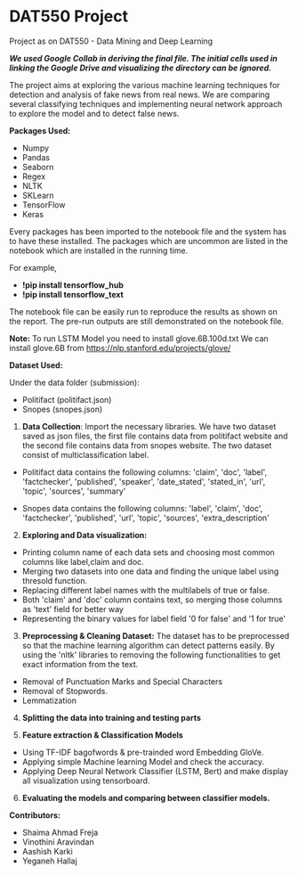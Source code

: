 # DAT550 Project
Project as on DAT550 - Data Mining and Deep Learning

**_We used Google Collab in deriving the final file. The initial cells used in linking the Google Drive and visualizing the directory can be ignored._**

The project aims at exploring the various machine learning techniques for detection and analysis of fake news from real news. We are comparing several classifying techniques and implementing neural network approach to explore the model and to detect false news.

**Packages Used:**
- Numpy
- Pandas
- Seaborn
- Regex
- NLTK
- SKLearn 
- TensorFlow
- Keras

Every packages has been imported to the notebook file and the system has to have these installed. The packages which are uncommon are listed in the notebook which are installed in the running time.

For example, 

- **!pip install tensorflow_hub**
- **!pip install tensorflow_text**

The notebook file can be easily run to reproduce the results as shown on the report. The pre-run outputs are still demonstrated on the notebook file.

**Note:** To run LSTM Model you need to install glove.6B.100d.txt
We can install glove.6B from https://nlp.stanford.edu/projects/glove/

**Dataset Used:**

Under the data folder (submission):
- Politifact (politifact.json)
- Snopes (snopes.json)


1. **Data Collection**: Import the necessary libraries. We have two dataset saved as json files, the first file contains data from politifact website and the second file contains data from snopes website. The two dataset consist of multiclassification label.

- Politifact data contains the following columns: 'claim', 'doc', 'label', 'factchecker', 'published', 'speaker', 'date_stated', 'stated_in', 'url', 'topic', 'sources', 'summary'

- Snopes data contains the following columns: 'label', 'claim', 'doc', 'factchecker', 'published', 'url', 'topic', 'sources', 'extra_description'

2. **Exploring and Data visualization:**

- Printing column name of each data sets and choosing most common columns like label,claim and doc.
- Merging two datasets into one data and finding the unique label using thresold function.
- Replacing different label names with the multilabels of true or false.
- Both 'claim' and 'doc' column contains text, so merging those columns as 'text' field for better way
- Representing the binary values for label field '0 for false' and '1 for true'

3. **Preprocessing & Cleaning Dataset:** The dataset has to be preprocessed so that the machine learning algorithm can detect patterns easily. By using the 'nltk' libraries to removing the following functionalities to get exact information from the text.

- Removal of Punctuation Marks and Special Characters
- Removal of Stopwords.
- Lemmatization

4. **Splitting the data into training and testing parts**

5. **Feature extraction & Classification Models**

- Using TF-IDF bagofwords & pre-trainded word Embedding GloVe.
- Applying simple Machine learning Model and check the accuracy.
- Applying Deep Neural Network Classifier (LSTM, Bert) and make display all visualization using tensorboard.

6. **Evaluating the models and comparing between classifier models.**

**Contributors:**

- Shaima Ahmad Freja
- Vinothini Aravindan
- Aashish Karki
- Yeganeh Hallaj
